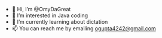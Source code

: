 - 👋 Hi, I’m @OmyDaGreat
- 👀 I’m interested in Java coding
- 🌱 I’m currently learning about dictation
- 📫 You can reach me by emailing ogupta4242@gmail.com

<!---
OmyDaGreat/OmyDaGreat is a ✨ special ✨ repository because its `README.md` (this file) appears on your GitHub profile.
You can click the Preview link to take a look at your changes.
--->
